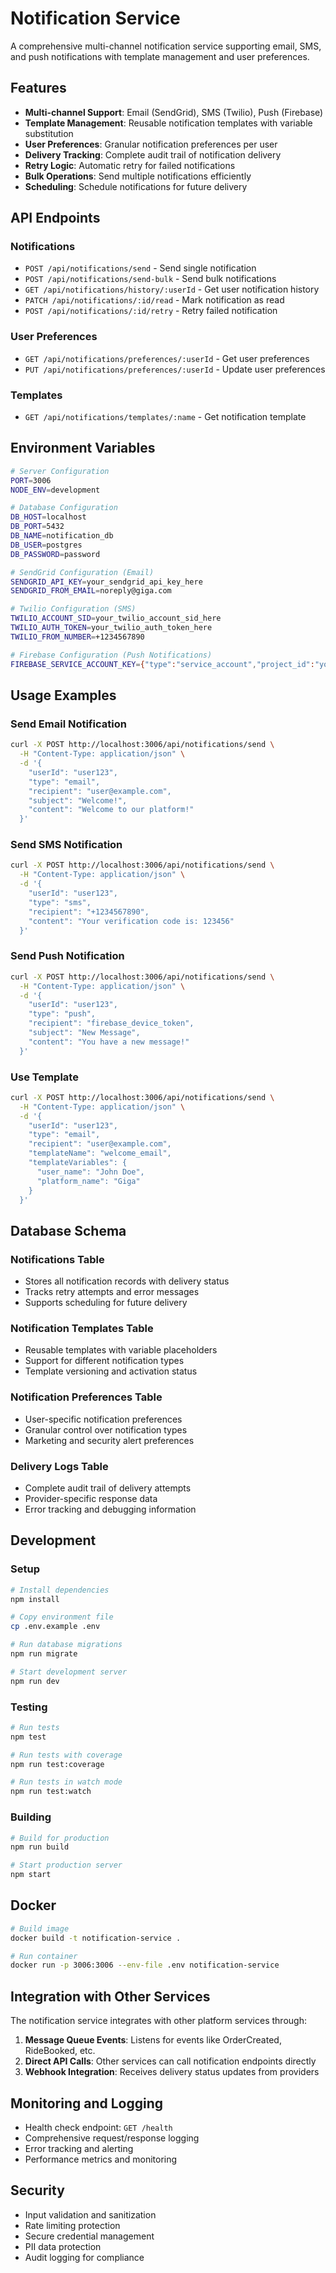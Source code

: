 # Notification Service

A comprehensive multi-channel notification service supporting email, SMS, and push notifications with template management and user preferences.

## Features

- **Multi-channel Support**: Email (SendGrid), SMS (Twilio), Push (Firebase)
- **Template Management**: Reusable notification templates with variable substitution
- **User Preferences**: Granular notification preferences per user
- **Delivery Tracking**: Complete audit trail of notification delivery
- **Retry Logic**: Automatic retry for failed notifications
- **Bulk Operations**: Send multiple notifications efficiently
- **Scheduling**: Schedule notifications for future delivery

## API Endpoints

### Notifications

- `POST /api/notifications/send` - Send single notification
- `POST /api/notifications/send-bulk` - Send bulk notifications
- `GET /api/notifications/history/:userId` - Get user notification history
- `PATCH /api/notifications/:id/read` - Mark notification as read
- `POST /api/notifications/:id/retry` - Retry failed notification

### User Preferences

- `GET /api/notifications/preferences/:userId` - Get user preferences
- `PUT /api/notifications/preferences/:userId` - Update user preferences

### Templates

- `GET /api/notifications/templates/:name` - Get notification template

## Environment Variables

```bash
# Server Configuration
PORT=3006
NODE_ENV=development

# Database Configuration
DB_HOST=localhost
DB_PORT=5432
DB_NAME=notification_db
DB_USER=postgres
DB_PASSWORD=password

# SendGrid Configuration (Email)
SENDGRID_API_KEY=your_sendgrid_api_key_here
SENDGRID_FROM_EMAIL=noreply@giga.com

# Twilio Configuration (SMS)
TWILIO_ACCOUNT_SID=your_twilio_account_sid_here
TWILIO_AUTH_TOKEN=your_twilio_auth_token_here
TWILIO_FROM_NUMBER=+1234567890

# Firebase Configuration (Push Notifications)
FIREBASE_SERVICE_ACCOUNT_KEY={"type":"service_account","project_id":"your-project"}
```

## Usage Examples

### Send Email Notification

```bash
curl -X POST http://localhost:3006/api/notifications/send \
  -H "Content-Type: application/json" \
  -d '{
    "userId": "user123",
    "type": "email",
    "recipient": "user@example.com",
    "subject": "Welcome!",
    "content": "Welcome to our platform!"
  }'
```

### Send SMS Notification

```bash
curl -X POST http://localhost:3006/api/notifications/send \
  -H "Content-Type: application/json" \
  -d '{
    "userId": "user123",
    "type": "sms",
    "recipient": "+1234567890",
    "content": "Your verification code is: 123456"
  }'
```

### Send Push Notification

```bash
curl -X POST http://localhost:3006/api/notifications/send \
  -H "Content-Type: application/json" \
  -d '{
    "userId": "user123",
    "type": "push",
    "recipient": "firebase_device_token",
    "subject": "New Message",
    "content": "You have a new message!"
  }'
```

### Use Template

```bash
curl -X POST http://localhost:3006/api/notifications/send \
  -H "Content-Type: application/json" \
  -d '{
    "userId": "user123",
    "type": "email",
    "recipient": "user@example.com",
    "templateName": "welcome_email",
    "templateVariables": {
      "user_name": "John Doe",
      "platform_name": "Giga"
    }
  }'
```

## Database Schema

### Notifications Table
- Stores all notification records with delivery status
- Tracks retry attempts and error messages
- Supports scheduling for future delivery

### Notification Templates Table
- Reusable templates with variable placeholders
- Support for different notification types
- Template versioning and activation status

### Notification Preferences Table
- User-specific notification preferences
- Granular control over notification types
- Marketing and security alert preferences

### Delivery Logs Table
- Complete audit trail of delivery attempts
- Provider-specific response data
- Error tracking and debugging information

## Development

### Setup

```bash
# Install dependencies
npm install

# Copy environment file
cp .env.example .env

# Run database migrations
npm run migrate

# Start development server
npm run dev
```

### Testing

```bash
# Run tests
npm test

# Run tests with coverage
npm run test:coverage

# Run tests in watch mode
npm run test:watch
```

### Building

```bash
# Build for production
npm run build

# Start production server
npm start
```

## Docker

```bash
# Build image
docker build -t notification-service .

# Run container
docker run -p 3006:3006 --env-file .env notification-service
```

## Integration with Other Services

The notification service integrates with other platform services through:

1. **Message Queue Events**: Listens for events like OrderCreated, RideBooked, etc.
2. **Direct API Calls**: Other services can call notification endpoints directly
3. **Webhook Integration**: Receives delivery status updates from providers

## Monitoring and Logging

- Health check endpoint: `GET /health`
- Comprehensive request/response logging
- Error tracking and alerting
- Performance metrics and monitoring

## Security

- Input validation and sanitization
- Rate limiting protection
- Secure credential management
- PII data protection
- Audit logging for compliance